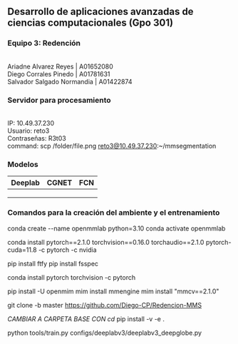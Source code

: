 ## Desarrollo de aplicaciones avanzadas de ciencias computacionales (Gpo 301)
### Equipo 3: Redención
<br> Ariadne Alvarez Reyes                  | A01652080
<br> Diego Corrales Pinedo                  | A01781631
<br> Salvador Salgado Normandia             | A01422874

### Servidor para procesamiento
<br> IP: 10.49.37.230
<br> Usuario: reto3
<br> Contraseñas: R3t03
<br> command: scp /folder/file.png reto3@10.49.37.230:~/mmsegmentation

### Modelos
| Deeplab| CGNET    | FCN     |
|----------------|--------------|-------------|
|    | 	 |  |
|  |   |  |
|   |   |   |

### Comandos para la creación del ambiente y el entrenamiento
conda create --name openmmlab python=3.10
conda activate openmmlab

conda install pytorch==2.1.0 torchvision==0.16.0 torchaudio==2.1.0 pytorch-cuda=11.8 -c pytorch -c nvidia

pip install ftfy
pip install fsspec

conda install pytorch torchvision -c pytorch

pip install -U openmim
mim install mmengine
mim install "mmcv==2.1.0"

git clone -b master https://github.com/Diego-CP/Redencion-MMS

*CAMBIAR A CARPETA BASE CON cd*
pip install -v -e .

python tools/train.py configs/deeplabv3/deeplabv3_deepglobe.py

